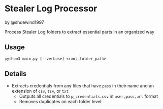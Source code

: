 # Stealer Log Processor
by @shoewind1997

Process Stealer Log folders to extract essential parts in an organized way

## Usage

`python3 main.py [--verbose] <root_folder_path>`

## Details

- Extracts credentials from any files that have `pass` in their name and an extension of `csv`, `tsv`, or `txt`
    - Outputs all credentials to `p_credentials.csv` in `user,pass,url` format
    - Removes duplicates on each folder level